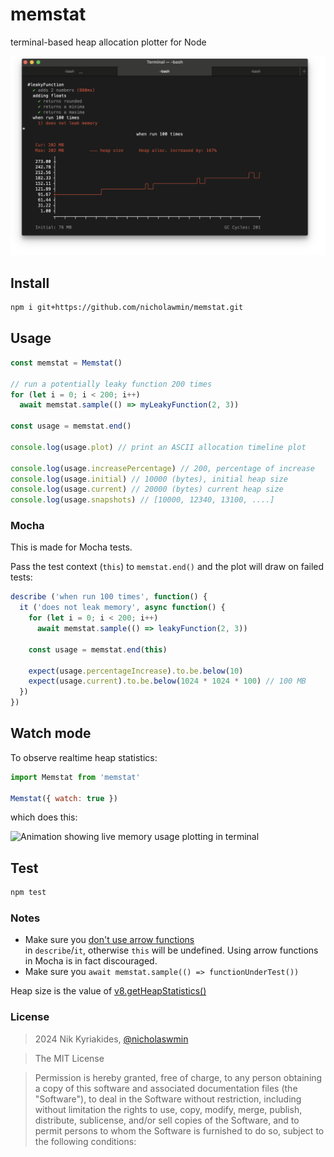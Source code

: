 # memstat

terminal-based heap allocation plotter for Node

![Mocha test with an ASCII plot timeline of the memory usage][demo]

## Install

```bash
npm i git+https://github.com/nicholawmin/memstat.git
```

## Usage

```js
const memstat = Memstat()

// run a potentially leaky function 200 times
for (let i = 0; i < 200; i++)
  await memstat.sample(() => myLeakyFunction(2, 3))

const usage = memstat.end()

console.log(usage.plot) // print an ASCII allocation timeline plot

console.log(usage.increasePercentage) // 200, percentage of increase
console.log(usage.initial) // 10000 (bytes), initial heap size
console.log(usage.current) // 20000 (bytes) current heap size
console.log(usage.snapshots) // [10000, 12340, 13100, ....]
```

### Mocha

This is made for Mocha tests.

Pass the test context (`this`) to `memstat.end()` and the plot will draw on
failed tests:

```js
describe ('when run 100 times', function() {
  it ('does not leak memory', async function() {
    for (let i = 0; i < 200; i++)
      await memstat.sample(() => leakyFunction(2, 3))

    const usage = memstat.end(this)

    expect(usage.percentageIncrease).to.be.below(10)
    expect(usage.current).to.be.below(1024 * 1024 * 100) // 100 MB
  })
})
```

## Watch mode

To observe realtime heap statistics:

```js
import Memstat from 'memstat'

Memstat({ watch: true })
```

which does this:

![Animation showing live memory usage plotting in terminal][watch-demo]


## Test

```bash
npm test
```

### Notes

- Make sure you [don't use arrow functions][no-mocha-arrow]   
  in `describe`/`it`, otherwise `this` will be undefined.
  Using arrow functions in Mocha is in fact discouraged.  
- Make sure you `await memstat.sample(() => functionUnderTest())`

Heap size is the value of [v8.getHeapStatistics()][v8-heap-doc]

### License

> 2024 Nik Kyriakides, [@nicholaswmin][wmin]

> The MIT License

> Permission is hereby granted, free of charge, to any person obtaining a copy
> of this software and associated documentation files (the "Software"), to deal
> in the Software without restriction, including without limitation the rights
> to use, copy, modify, merge, publish, distribute, sublicense, and/or sell
> copies of the Software, and to permit persons to whom the Software is
> furnished to do so, subject to the following conditions:

[wmin]: https://github.com/nicholaswmin
[v8-heap-doc]: https://nodejs.org/api/v8.html#v8getheapstatistics
[demo]: .github/docs/demo.png
[watch-demo]: .github/docs/watch-demo.gif
[no-mocha-arrow]: https://github.com/meteor/guide/issues/318
